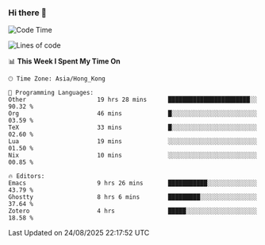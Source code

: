 ### Hi there 👋

<!--
**nicehiro/nicehiro** is a ✨ _special_ ✨ repository because its `README.md` (this file) appears on your GitHub profile.

Here are some ideas to get you started:

- 🔭 I’m currently working on ...
- 🌱 I’m currently learning ...
- 👯 I’m looking to collaborate on ...
- 🤔 I’m looking for help with ...
- 💬 Ask me about ...
- 📫 How to reach me: ...
- 😄 Pronouns: ...
- ⚡ Fun fact: ...
-->

<!--START_SECTION:waka-->
![Code Time](http://img.shields.io/badge/Code%20Time-935%20hrs%2034%20mins-blue)

![Lines of code](https://img.shields.io/badge/From%20Hello%20World%20I%27ve%20Written-1.8%20million%20lines%20of%20code-blue)

📊 **This Week I Spent My Time On** 

```text
🕑︎ Time Zone: Asia/Hong_Kong

💬 Programming Languages: 
Other                    19 hrs 28 mins      ███████████████████████░░   90.32 % 
Org                      46 mins             █░░░░░░░░░░░░░░░░░░░░░░░░   03.59 % 
TeX                      33 mins             █░░░░░░░░░░░░░░░░░░░░░░░░   02.60 % 
Lua                      19 mins             ░░░░░░░░░░░░░░░░░░░░░░░░░   01.50 % 
Nix                      10 mins             ░░░░░░░░░░░░░░░░░░░░░░░░░   00.85 % 

🔥 Editors: 
Emacs                    9 hrs 26 mins       ███████████░░░░░░░░░░░░░░   43.79 % 
Ghostty                  8 hrs 6 mins        █████████░░░░░░░░░░░░░░░░   37.64 % 
Zotero                   4 hrs               █████░░░░░░░░░░░░░░░░░░░░   18.58 % 
```


 Last Updated on 24/08/2025 22:17:52 UTC
<!--END_SECTION:waka-->
